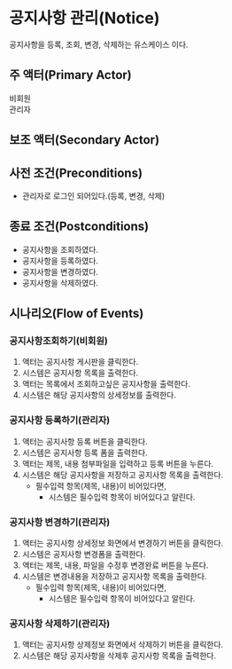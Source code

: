 # 공지사항 관리(Notice)
공지사항을 등록, 조회, 변경, 삭제하는 유스케이스 이다.

## 주 액터(Primary Actor)
비회원\
관리자

## 보조 액터(Secondary Actor)

## 사전 조건(Preconditions)
- 관리자로 로그인 되어있다.(등록, 변경, 삭제)

## 종료 조건(Postconditions)
- 공지사항을 조회하였다.
- 공지사항을 등록하였다.
- 공지사항을 변경하였다.
- 공지사항을 삭제하였다.

## 시나리오(Flow of Events)

### 공지사항조회하기(비회원)

1. 액터는 공지사항 게시판을 클릭한다.
2. 시스템은 공지사항 목록을 출력한다.
3. 액터는 목록에서 조회하고싶은 공지사항을 출력한다.
4. 시스템은 해당 공지사항의 상세정보를 출력한다.

### 공지사항 등록하기(관리자)

1. 액터는 공지사항 등록 버튼을 클릭한다.
2. 시스템은 공지사항 등록 폼을 출력한다.
3. 액터는 제목, 내용 첨부파일을 입력하고 등록 버튼을 누른다.
4. 시스템은 해당 공지사항을 저장하고 공지사항 목록을 출력한다.
    - 필수입력 항목(제목, 내용)이 비어있다면,
        - 시스템은 필수입력 항목이 비어있다고 알린다.

### 공지사항 변경하기(관리자)

1. 액터는 공지사항 상세정보 화면에서 변경하기 버튼을 클릭한다.
2. 시스템은 공지사항 변경폼을 출력한다.
3. 액터는 제목, 내용, 파일을 수정후 변경완료 버튼을 누른다.
4. 시스템은 변경내용을 저장하고 공지사항 목록을 출력한다.
    - 필수입력 항목(제목, 내용)이 비어있다면,
        - 시스템은 필수입력 항목이 비어있다고 알린다.

### 공지사항 삭제하기(관리자)

1. 액터는 공지사항 상제정보 화면에서 삭제하기 버튼을 클릭한다.
2. 시스템은 해당 공지사항을 삭제후 공지사항 목록을 출력한다.